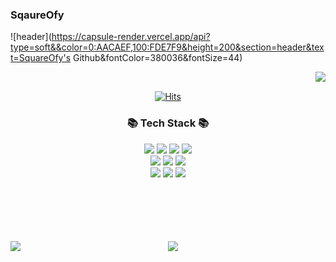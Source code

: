 ### SqaureOfy


![header](https://capsule-render.vercel.app/api?type=soft&&color=0:AACAEF,100:FDE7F9&height=200&section=header&text=SquareOfy's Github&fontColor=380036&fontSize=44)


<div align="center">
  <img align = "right" src ="https://github-readme-stats.vercel.app/api/top-langs/?username=SquareOfy"/>


<br>
  
[![Hits](https://hits.seeyoufarm.com/api/count/incr/badge.svg?url=https%3A%2F%2Fgithub.com%2FSquareOfy%2Fhit-counter&count_bg=%23FFABAB&title_bg=%23909090&icon=&icon_color=%23FF6C6C&title=hits&edge_flat=false)](https://hits.seeyoufarm.com)


<h3 align="center">📚 Tech Stack 📚</h3>
<p>
  
  <img src="https://img.shields.io/badge/Java-007396?style=flat-square&logo=Java&logoColor=white"/></a>
  <img src="https://img.shields.io/badge/Python-3766AB?style=flat-square&logo=Python&logoColor=white"/></a>
  <img src="https://img.shields.io/badge/Javascript-ffb13b?style=flat-square&logo=javascript&logoColor=white"/></a> 
  <img src="https://img.shields.io/badge/Typescript-3178C6?style=flat-square&logo=typescript&logoColor=white"/></a>
  <br>
  <img src="https://img.shields.io/badge/Spring-6DB33F?style=flat-square&logo=Spring&logoColor=white"/></a>
  <img src="https://img.shields.io/badge/SpringBoot-6DB33F?style=flat-square&logo=SpringBoot&logoColor=white"/></a>
   <img src="https://img.shields.io/badge/Vue.js-4FC08D?style=flat-square&logo=Vue.js&logoColor=white"/></a>
  <br>
  <img src="https://img.shields.io/badge/Mysql-E6B91E?style=flat-square&logo=MySql&logoColor=white"/></a>
  <img src="https://img.shields.io/badge/AWS-232F3E?style=flat-square&logo=AmazonAWS&logoColor=white"/></a>
  <img src="https://img.shields.io/badge/Docker-2496ED?style=flat-square&logo=Docker&logoColor=white"/></a>
  <br>
<!--     <img src="https://img.shields.io/badge/ApacheHadoop-66CCFF?style=flat-square&logo=ApacheHadoop&logoColor=white"/></a>&nbsp -->
<!--   &nbsp 
  &nbsp 
  <img src="https://img.shields.io/badge/Jenkins-D24939?style=flat-square&logo=Jenkins&logoColor=white"/></a>&nbsp  -->
</p>


</div>
<br>
<br>
<br>
<br>
<br>
  

<div style="display: flex; justify-content: space-between;">
  <img src="https://github-readme-stats.vercel.app/api?username=squareofy&include_all_commits=true&show_icons=true&theme=cobalt" style="flex: 1;"/>
  <img src="http://mazassumnida.wtf/api/v2/generate_badge?boj=y6357" style="flex: 1;"/>
</div>


